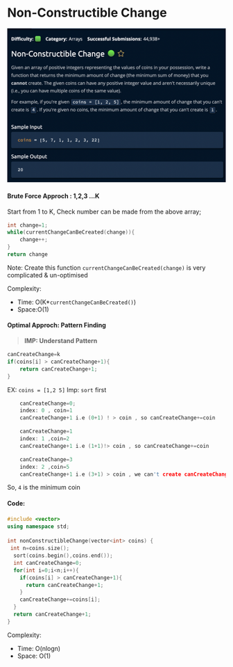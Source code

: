 # Non-Constructible Change
[![](https://raw.githubusercontent.com/rakeshkumar1019/AlgoExpert/main/images/nonConstribleChange.png)](https://raw.githubusercontent.com/rakeshkumar1019/AlgoExpert/main/images/nonConstribleChange.png)
#### Brute Force Approch : 1,2,3 ...K 
Start from 1 to K, Check number can be made from the above array;
```cpp
int change=1;
while(currentChangeCanBeCreated(change)){
	change++;
}
return change
```
Note: Create this function `currentChangeCanBeCreated(change)` is very complicated & un-optimised

Complexity: 
- Time: O(K*`currentChangeCanBeCreated()`)
- Space:O(1)

#### Optimal Approch: Pattern Finding
> **IMP: Understand Pattern**
```cpp
canCreateChange=k
if(coins[i] > canCreateChange+1){
	return canCreateChange+1;
}
```
EX: `coins = [1,2 5]`
Imp: `sort` first
```cpp
	canCreateChange=0;
	index: 0 , coin=1
	canCreateChange+1 i.e (0+1) ! > coin , so canCreateChange+=coin
```
```cpp
	canCreateChange=1
    index: 1 ,coin=2
	canCreateChange+1 i.e (1+1)!> coin , so canCreateChange+=coin
```
```cpp
	canCreateChange=3
	index: 2 ,coin=5
	canCreateChange+1 i.e (3+1) > coin , we can't create canCreateChange+1
```
So, `4` is the minimum  coin 

#### Code:
```cpp
#include <vector>
using namespace std;

int nonConstructibleChange(vector<int> coins) {
 int n=coins.size();
  sort(coins.begin(),coins.end());
  int canCreateChange=0;
  for(int i=0;i<n;i++){
    if(coins[i] > canCreateChange+1){
      return canCreateChange+1;
    }
    canCreateChange+=coins[i];
  }
  return canCreateChange+1;
}

```
Complexity: 
- Time: O(nlogn)
- Space: O(1)
